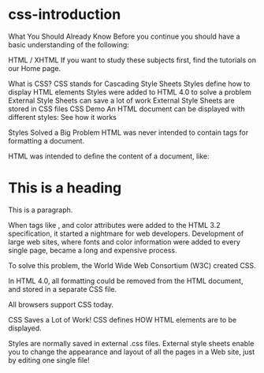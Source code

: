 # css-introduction
What You Should Already Know 
Before you continue you should have a basic understanding of the following: 
 
HTML / XHTML 
If you want to study these subjects first, find the tutorials on our Home page. 
 
What is CSS? 
CSS stands for Cascading Style Sheets 
Styles define how to display HTML elements 
Styles were added to HTML 4.0 to solve a problem 
External Style Sheets can save a lot of work 
External Style Sheets are stored in CSS files 
CSS Demo 
An HTML document can be displayed with different styles: See how it works 
 
Styles Solved a Big Problem 
HTML was never intended to contain tags for formatting a document. 
 
HTML was intended to define the content of a document, like: 
 
<h1>This is a heading</h1> 
 
<p>This is a paragraph.</p> 
 
When tags like <font>, and color attributes were added to the HTML 3.2 specification, it started a nightmare for web developers. Development of large web sites, where fonts and color information were added to every single page, became a long and expensive process. 
 
To solve this problem, the World Wide Web Consortium (W3C) created CSS. 
 
In HTML 4.0, all formatting could be removed from the HTML document, and stored in a separate CSS file. 
 
All browsers support CSS today. 
 
CSS Saves a Lot of Work! 
CSS defines HOW HTML elements are to be displayed. 
 
Styles are normally saved in external .css files. External style sheets enable you to change the appearance and layout of all the pages in a Web site, just by editing one single file!
